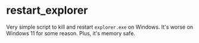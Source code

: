 # restart_explorer

Very simple script to kill and restart `explorer.exe` on Windows. It's worse on Windows 11 for some reason. Plus, it's memory safe.
